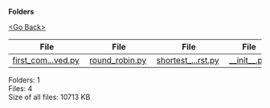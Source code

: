 **Folders**

[&lt;Go Back&gt;](../right.html)

  

<table><thead><tr class="header"><th><strong>File</strong></th><th><strong>File</strong></th><th><strong>File</strong></th><th><strong>File</strong></th></tr></thead><tbody><tr class="odd"><td><a href="first_come_first_served.py">first_com...ved.py</a> </td><td><a href="round_robin.py">round_robin.py</a> </td><td><a href="shortest_job_first.py">shortest_...rst.py</a> </td><td><a href="__init__.py">__init__.py</a> </td></tr></tbody></table>

Folders: 1  
Files: 4  
Size of all files: 10713 KB
